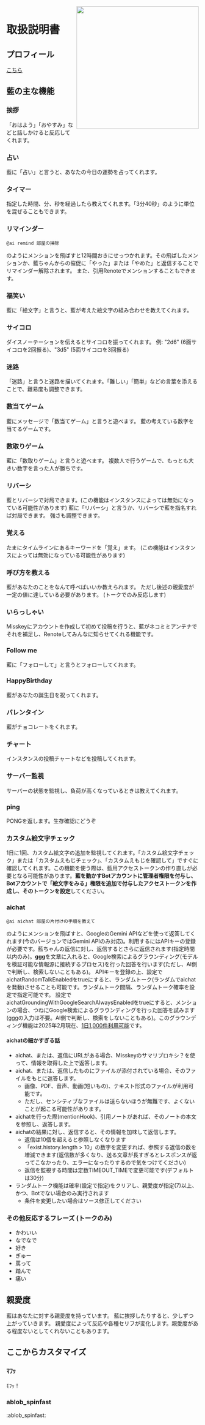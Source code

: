 <img src="https://github.com/syuilo/ai/blob/master/ai.png?raw=true" align="right" height="320px"/>

# 取扱説明書

## プロフィール
[こちら](https://xn--931a.moe/)

## 藍の主な機能
### 挨拶
「おはよう」「おやすみ」などと話しかけると反応してくれます。

### 占い
藍に「占い」と言うと、あなたの今日の運勢を占ってくれます。

### タイマー
指定した時間、分、秒を経過したら教えてくれます。「3分40秒」のように単位を混ぜることもできます。

### リマインダー
```
@ai remind 部屋の掃除
```
のようにメンションを飛ばすと12時間おきにせっつかれます。その飛ばしたメンションか、藍ちゃんからの催促に「やった」または「やめた」と返信することでリマインダー解除されます。
また、引用Renoteでメンションすることもできます。

### 福笑い
藍に「絵文字」と言うと、藍が考えた絵文字の組み合わせを教えてくれます。

### サイコロ
ダイスノーテーションを伝えるとサイコロを振ってくれます。
例: "2d6" (6面サイコロを2回振る)、"3d5" (5面サイコロを3回振る)

### 迷路
「迷路」と言うと迷路を描いてくれます。「難しい」「簡単」などの言葉を添えることで、難易度も調整できます。

### 数当てゲーム
藍にメッセージで「数当てゲーム」と言うと遊べます。
藍の考えている数字を当てるゲームです。

### 数取りゲーム
藍に「数取りゲーム」と言うと遊べます。
複数人で行うゲームで、もっとも大きい数字を言った人が勝ちです。

### リバーシ
藍とリバーシで対局できます。(この機能はインスタンスによっては無効になっている可能性があります)
藍に「リバーシ」と言うか、リバーシで藍を指名すれば対局できます。
強さも調整できます。

### 覚える
たまにタイムラインにあるキーワードを「覚え」ます。
(この機能はインスタンスによっては無効になっている可能性があります)

### 呼び方を教える
藍があなたのことをなんて呼べばいいか教えられます。
ただし後述の親愛度が一定の値に達している必要があります。
(トークでのみ反応します)

### いらっしゃい
Misskeyにアカウントを作成して初めて投稿を行うと、藍がネコミミアンテナでそれを補足し、Renoteしてみんなに知らせてくれる機能です。

### Follow me
藍に「フォローして」と言うとフォローしてくれます。

### HappyBirthday
藍があなたの誕生日を祝ってくれます。

### バレンタイン
藍がチョコレートをくれます。

### チャート
インスタンスの投稿チャートなどを投稿してくれます。

### サーバー監視
サーバーの状態を監視し、負荷が高くなっているときは教えてくれます。

### ping
PONGを返します。生存確認にどうぞ

### カスタム絵文字チェック
1日に1回、カスタム絵文字の追加を監視してくれます。「カスタム絵文字チェック」または「カスタムえもじチェック」、「カスタムえもじを確認して」ですぐに確認してくれます。この機能を使う際は、藍用アクセストークンの作り直しが必要となる可能性があります。**藍を動かすBotアカウントに管理者権限を付与し、Botアカウントで「絵文字をみる」権限を追加で付与したアクセストークンを作成し、そのトークンを設定**してください。

### aichat
```
@ai aichat 部屋の片付けの手順を教えて
```
のようにメンションを飛ばすと、GoogleのGemini APIなどを使って返答してくれます(今のバージョンではGemini APIのみ対応)。利用するにはAPIキーの登録が必要です。藍ちゃんの返信に対し、返信するとさらに返信されます(指定時間以内のみ)。**ggg**を文章に入れると、Google検索によるグラウンディング(モデルを検証可能な情報源に接続するプロセス)を行った回答を行います(ただし、AI側で判断し、検索しないこともある)。
APIキーを登録の上、設定でaichatRandomTalkEnabledをtrueにすると、ランダムトーク(ランダムでaichatを発動)させることも可能です。ランダムトーク間隔、ランダムトーク確率を設定で指定可能です。
設定でaichatGroundingWithGoogleSearchAlwaysEnabledをtrueにすると、メンションの場合、つねにGoogle検索によるグラウンディングを行った回答を試みます(gggの入力は不要。AI側で判断し、検索をしないこともある)。このグラウンディング機能は2025年2月現在、[1日1,000件利用可能](https://ai.google.dev/gemini-api/docs/models/gemini-v2?hl=ja#search-tool)です。

#### aichatの細かすぎる話

* aichat、または、返信にURLがある場合、Misskeyのサマリプロキシ？を使って、情報を取得した上で返答します。
* aichat、または、返信したものにファイルが添付されている場合、そのファイルをもとに返答します。
  * 画像、PDF、音声、動画(短いもの)、テキスト形式のファイルが利用可能です。
  * ただし、センシティブなファイルは送らないほうが無難です、よくないことが起こる可能性があります。
* aichatを行った際(mentionHook)、引用ノートがあれば、そのノートの本文を参照し、返答します。
* aichatの結果に対し、返信すると、その情報を加味して返信します。
  * 返信は10個を超えると参照しなくなります
  * 「exist.history.length > 10」の数字を変更すれば、参照する返信の数を増減できます(返信数が多くなり、送る文章が長すぎるとレスポンスが返ってこなかったり、エラーになったりするので気をつけてください)
  * 返信を監視する時間は定数TIMEOUT_TIMEで変更可能です(デフォルトは30分)
* ランダムトーク機能は確率(設定で指定)をクリアし、親愛度が指定(7)以上、かつ、Botでない場合のみ実行されます
  * 条件を変更したい場合はソース修正してください

### その他反応するフレーズ (トークのみ)
* かわいい
* なでなで
* 好き
* ぎゅー
* 罵って
* 踏んで
* 痛い

## 親愛度
藍はあなたに対する親愛度を持っています。
藍に挨拶したりすると、少しずつ上がっていきます。
親愛度によって反応や各種セリフが変化します。親愛度がある程度ないとしてくれないこともあります。

## ここからカスタマイズ
### ﾏﾌｯ
ﾓﾌｯ！

### ablob_spinfast
:ablob_spinfast:
